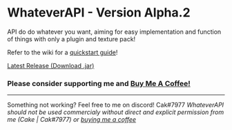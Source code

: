 # WhateverAPI - Version Alpha.2
API do do whatever you want, aiming for easy implementation and function of things with only a plugin and texture pack!

Refer to the wiki for a [quickstart guide](https://github.com/cakeGit/WhateverAPI/wiki)!

[Latest Release (Download .jar)](https://github.com/cakeGit/WhateverAPI/releases/tag/vA.2)

### Please consider supporting me and [Buy Me A Coffee!](https://www.buymeacoffee.com/cakegit)


<hr>


Something not working? Feel free to me on discord! Cak#7977
_WhateverAPI should not be used commercialy without direct and explicit permission from me (Cake | Cak#7977) or [buying me a coffee](https://www.buymeacoffee.com/cakegit)_
